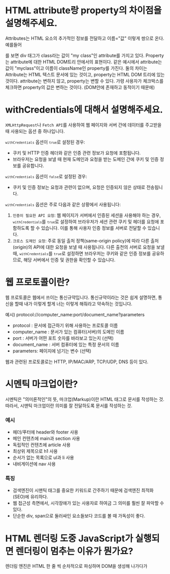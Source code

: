 # HTML attribute랑 property의 차이점을 설명해주세요.

Attributes는 HTML 요소의 추가적인 정보를 전달하고 이름="값" 이렇게 쌍으로 온다. 예를들어 <div class="my class"></div> 를 보면 div 태그가 class라는 값이 "my class"인 attribute를 가지고 있다.
Property는 attribute에 대한 HTML DOM트리 안에서의 표현이다. 같은 예시에서 attribute는 값이 "myclass"이고 이름이 className인 property를 가진다.
둘의 차이는 Attribute는 HTML 텍스트 문서에 있는 것이고, property는 HTML DOM 트리에 있는 것이다. attribute는 변하지 않고, property는 변할 수 있다. 가령 사용자가 체크박스를 체크하면 property의 값은 변하는 것이다. (DOM안에 존재하고 동적이기 때문에)

# withCredentials에 대해서 설명해주세요.

<code>XMLHttpRequest</code>나 <code>Fetch API</code>를 사용하여 웹 페이지와 서버 간에 데이터를 주고받을 때 사용되는 옵션 중 하나입니다.

<code>`withCredentials`</code> 옵션이 <code>`true`</code>로 설정된 경우:

- 쿠키 및 HTTP 인증 헤더와 같은 인증 관련 정보가 요청에 포함됩니다.
- 브라우저는 요청을 보낼 때 현재 도메인과 요청을 받는 도메인 간에 쿠키 및 인증 정보를 공유합니다.

<code>`withCredentials`</code> 옵션이 <code>`false`</code>로 설정된 경우:

- 쿠키 및 인증 정보는 요청과 관련이 없으며, 요청은 인증되지 않은 상태로 전송됩니다.

<code>`withCredentials`</code> 옵션은 주로 다음과 같은 상황에서 사용됩니다:

1. <code>인증이 필요한 API 요청</code>: 웹 페이지가 서버에서 인증된 세션을 사용해야 하는 경우, <code>`withCredentials`</code>를 <code>`true`</code>로 설정하여 브라우저가 세션 관련 쿠키 및 헤더를 요청에 포함하도록 할 수 있습니다. 이를 통해 사용자 인증 정보를 서버로 전달할 수 있습니다.
2. <code>크로스 도메인 요청</code>: 주로 동일 출처 정책(same-origin policy)에 따라 다른 출처(origin)의 API에 대한 요청을 보낼 때 사용됩니다. 다른 출천의 서버로 요청을 보낼 때, <code>`withCredentials`</code>를 <code>`true`</code>로 설정하면 브라우저는 쿠키와 같은 인증 정보를 공유하므로, 해당 서버에서 인증 및 권한을 확인할 수 있습니다.

# 웹 프로토콜이란?

웹 프로토콜은 웹에서 쓰이는 통신규약입니다. 통신규약이라는 것은 쉽게 설명하면, 통신을 할때 내가 이렇게 할게 너는 이렇게 해줘라고 약속하는 것입니다.

예시)  protocol://computer_name:port/document_name?parameters

- protocol : 문서에 접근하기 위해 사용하는 프로토콜 이름
- computer_name : 문서가 있는 컴퓨터(서버)의 도메인 이름
- port : 서버가 어떤 포트 숫자를 바라보고 있는지 (선택)
- document_name : 서버 컴퓨터에 있는 특정 문서의 이름
- parameters: 페이지에 넘기는 변수 (선택)

웹과 관련된 프로토콜로는 HTTP, IP/MAC/ARP, TCP/UDP, DNS 등이 있다.

# 시멘틱 마크업이란?

시멘틱은 "의미론적인"의 뜻, 마크업(Markup)이란 HTML 태그로 문서를 작성하는 것.
따라서, 시맨틱 마크업이란 의미를 잘 전달하도록 문서를 작성하는 것.

### 예시
- 헤더/푸터에 header와 footer 사용
- 메인 컨텐츠에 main과 section 사용
- 독립적인 컨텐츠에 article 사용
- 최상위 제목으로 h1 사용
- 순서가 없는 목록으로 ul과 li 사용
- 내비게이션에 nav 사용

### 특징
- 검색엔진이 시맨틱 태그를 중요한 키워드로 간주하기 때문에 검색엔진 최적화(SEO)에 유리하다.
- 웹 접근성 측면에서, 시각장애가 있는 사용자로 하여금 그 의미를 훨씬 잘 파악할 수 있다.
- 단순한 div, span으로 둘러싸인 요소들보다 코드를 볼 때 가독성이 좋다.

# HTML 렌더링 도중 JavaScript가 실행되면 렌더링이 멈추는 이유가 뭔가요?

렌더링 엔진은 HTML 한 줄 씩 순차적으로 파싱하며 DOM을 생성해 나가다가 <script> 태그를 만나면 파싱을 중지한다. JS 코드를 파싱하기 위해 JS 엔진에 제어권을 넘기게 되는데, 파싱이 끝나면 다시 렌더링 엔진에 제어권을 넘겨 중단된 부분부터 HTML 파싱을 재개하며 DOM 트리를 생성한다.
- 이러한 원리 때문에 스크립트 소스는 body 태그 끝에 두는 것을 권장한다. ⇒ 스크립트 먼저 파싱 되면 레이아웃이 제대로 구성되지 않은 상태로 뷰를 제공할 수 있기 때문에 UX를 떨어지는 결과를 초래한다.
- 자바스크립트 파싱과 실행은 브라우저 엔진이 아닌 자바스크립트 엔진에서 처리한다.

# 프로그레시브 렌더링(Progressive Rendering)이 무엇인가?

프로그레시브 렌더링은 컨텐츠를 가능한 빨리 표시하기 위해 성능을 향상시키는 기술이다. 인터넷 속도가 느리거나 불안정한 모바일 환경이 아직 많이 남아있기 때문에 이럴 때 유용하게 사용한다. 대표적으로 레이지 로딩이 있다. 이미지를 한 번에 로드하는 것이 아니라, 자바스크립트를 통해 사용자가 표시하려는 부분만 스크롤 시에 이미지를 로드하는 것이다.

# Aria 속성에 대해서 알려주세요

접근가능한 리치 인터넷 어플리케이션(Accessible Rich Internet Applications, ARIA)은 장애를 가진 사용자가 웹 콘텐츠와 웹 어플리케이션(특히 JavaScript를 사용하여 개발한 경우)에 더 쉽게 접근할 수 있는 방법을 정의하는 여러 특성을 말한다.

ARIA는 HTML을 보충해, 일반적으로 보조 기술이 알 수 없는 상호작용 및 흔히 쓰이는 어플리케이션 위젯에 필요한 정보를 제공한다.

참고로 Aria로 제공되는 많은 기능들이 HTML에서 태그로 이미 제공되므로 웬만한 상황에서는 태그를 활용하는 것이 좋다.

ex)
```html
<div
  id="percent-loaded"
  role="progressbar"
  aria-valuenow="75"
  aria-valuemin="0"
  aria-valuemax="100"></div>
```

<details>
  <summary>다양한 속성값 알아보기</summary>

role="application"

:동일요소x,div요소와같이 그룹역할을하는 요소로 대체

role="banner"

:비슷한 의미로 <header>사용가능 -> <header role="banner"> 로 사용시 1페이지에서 1개만 사용하기를 권장

role="navigation"

:<nav>와 동일

role="main"

:<main>과 동일 ->1페이지 내에 1개만 사용가능하다. 본문의 주요 컨텐츠 영역

role="aside"

:<aside>와 동일, 주요컨텐츠와 연관이 적은 의미를 가진 영역

role="form"

:<form>와 동일, 서버에 전송될 수 있는 콘텐츠, 폼관련 요소 모임

role="search"

:검색 역할을 담당하는 서식영역, <div>또는 <form>에 사용권장.

role="contentinfo"

:<footer>와 비슷, <footer role="contentinfo">로 사용시 한 페이지에 한개요소만 사용하길 권장.

role="button"

:p, span, div에서도 버튼컨트롤로 사용된다는 것을 스크린리더에 인식시킬 수 있다.

가능하면 button role보다 기본 html의 <button>, <input type="button">, <input type="submit">을 사용해야 한다. 기본html요소들은 추가 사용자 정의 없이 키보드 포커스를 지원한다.

role ="tablist"

:탭메뉴 등의 리스트임을 사용자에게 전달한다.

role="tab"

:보조기기가 탭으로 인식.

role="tabpanel"

:보조기기가 탭 패널로 인식

role="presentation", role="none"

:semantic의미를 요소와 그 자식요소로부터 제거하기 위해서 사용한다. 시각적으로 게시하는 용도의 요소에 적용. none은 최근에 나온 속성값으로 presentation과 같은역할을 한다. 호환성문제가 있을 수 있으니까 두개 다 기입해 주는것이 좋음.

role="group"

:라디오 버튼과 같이 여러개의 옵션 중 한가지를 선택 할 때, name속성값에 같은 값을 넣어줘서 그룹화 하더라도 스크린리더 사용자는 시각적으로 볼수있는 사용자와 달리 묶여있는 그룹이라는 것을 인식하기 어렵다. 이러한경우 role="group"를 부여하여 같은 그룹이라는 것을 인식시킨다.

확장되어 있는 상태의 탭 패널

aria-expanded로 현재 탭 패널이 펼쳐짐(활성화)상태 라는 것을전달. (false=접힌상태)

<div role="tabpanel" aria-expanded="true">
input에 입력된 값이 유효한지 판단하기 위한 것

<input type="text" aria-invalid="true">
true는 오류가 발생한 상태라는 것을 전달.

선택된 상태의 토글버튼: pressed를 이용하여 해당 요소를 토글버튼으로 정의하여 준다. true는 누른상태, false는 누르지않은 상태, mixed는 부분적으로 눌린상태이다.

<button aria-pressed="true">
true는 현재 버튼이 눌림상태라는 것을 전달한다.
  
</details>
